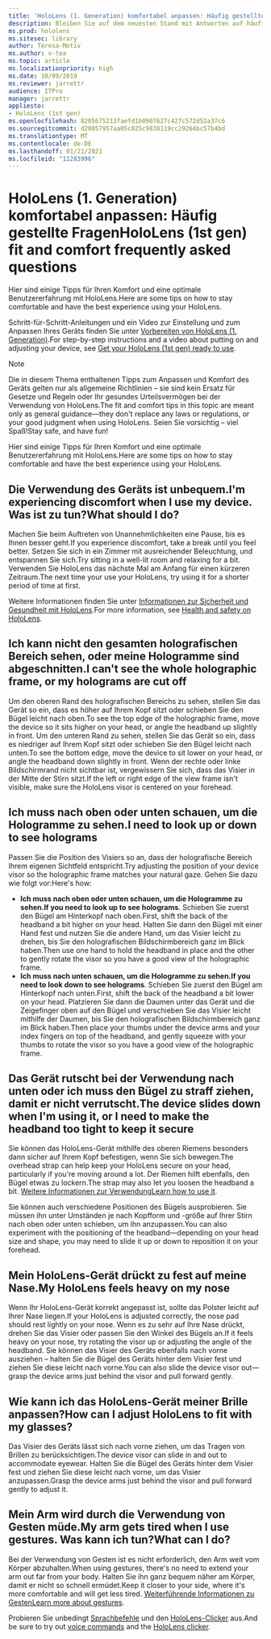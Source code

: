 ```yaml
---
title: 'HoloLens (1. Generation) komfortabel anpassen: Häufig gestellte Fragen'
description: Bleiben Sie auf dem neuesten Stand mit Antworten auf häufig gestellte Fragen zum Anpassen Ihres Mixed Reality-Geräts mit HoloLens (1. Generation).
ms.prod: hololens
ms.sitesec: library
author: Teresa-Motiv
ms.author: v-tea
ms.topic: article
ms.localizationpriority: high
ms.date: 10/09/2019
ms.reviewer: jarrettr
audience: ITPro
manager: jarrettr
appliesto:
- HoloLens (1st gen)
ms.openlocfilehash: 8205675213faefd1b0907627c427c572d52a37c6
ms.sourcegitcommit: d20057957aa05c025c9838119cc29264bc57b4bd
ms.translationtype: MT
ms.contentlocale: de-DE
ms.lasthandoff: 01/21/2021
ms.locfileid: "11283996"
---
```

# <span data-ttu-id="7752f-103">HoloLens (1. Generation) komfortabel anpassen: Häufig gestellte Fragen</span><span class="sxs-lookup"><span data-stu-id="7752f-103">HoloLens (1st gen) fit and comfort frequently asked questions</span></span>

<span data-ttu-id="7752f-104">Hier sind einige Tipps für Ihren Komfort und eine optimale Benutzererfahrung mit HoloLens.</span><span class="sxs-lookup"><span data-stu-id="7752f-104">Here are some tips on how to stay comfortable and have the best experience using your HoloLens.</span></span>

<span data-ttu-id="7752f-105">Schritt-für-Schritt-Anleitungen und ein Video zur Einstellung und zum Anpassen Ihres Geräts finden Sie unter [Vorbereiten von HoloLens (1. Generation)](hololens1-setup.md).</span><span class="sxs-lookup"><span data-stu-id="7752f-105">For step-by-step instructions and a video about putting on and adjusting your device, see [Get your HoloLens (1st gen) ready to use](hololens1-setup.md).</span></span>

> [!NOTE]
> <span data-ttu-id="7752f-106">Die in diesem Thema enthaltenen Tipps zum Anpassen und Komfort des Geräts gelten nur als allgemeine Richtlinien – sie sind kein Ersatz für Gesetze und Regeln oder Ihr gesundes Urteilsvermögen bei der Verwendung von HoloLens.</span><span class="sxs-lookup"><span data-stu-id="7752f-106">The fit and comfort tips in this topic are meant only as general guidance&mdash;they don't replace any laws or regulations, or your good judgment when using HoloLens.</span></span> <span data-ttu-id="7752f-107">Seien Sie vorsichtig – viel Spaß!</span><span class="sxs-lookup"><span data-stu-id="7752f-107">Stay safe, and have fun!</span></span>

<span data-ttu-id="7752f-108">Hier sind einige Tipps für Ihren Komfort und eine optimale Benutzererfahrung mit HoloLens.</span><span class="sxs-lookup"><span data-stu-id="7752f-108">Here are some tips on how to stay comfortable and have the best experience using your HoloLens.</span></span>

## <span data-ttu-id="7752f-109">Die Verwendung des Geräts ist unbequem.</span><span class="sxs-lookup"><span data-stu-id="7752f-109">I'm experiencing discomfort when I use my device.</span></span> <span data-ttu-id="7752f-110">Was ist zu tun?</span><span class="sxs-lookup"><span data-stu-id="7752f-110">What should I do?</span></span>

<span data-ttu-id="7752f-111">Machen Sie beim Auftreten von Unannehmlichkeiten eine Pause, bis es Ihnen besser geht.</span><span class="sxs-lookup"><span data-stu-id="7752f-111">If you experience discomfort, take a break until you feel better.</span></span> <span data-ttu-id="7752f-112">Setzen Sie sich in ein Zimmer mit ausreichender Beleuchtung, und entspannen Sie sich.</span><span class="sxs-lookup"><span data-stu-id="7752f-112">Try sitting in a well-lit room and relaxing for a bit.</span></span> <span data-ttu-id="7752f-113">Verwenden Sie HoloLens das nächste Mal am Anfang für einen kürzeren Zeitraum.</span><span class="sxs-lookup"><span data-stu-id="7752f-113">The next time your use your HoloLens, try using it for a shorter period of time at first.</span></span>

<span data-ttu-id="7752f-114">Weitere Informationen finden Sie unter [Informationen zur Sicherheit und Gesundheit mit HoloLens](https://go.microsoft.com/fwlink/p/?LinkId=746661).</span><span class="sxs-lookup"><span data-stu-id="7752f-114">For more information, see [Health and safety on HoloLens](https://go.microsoft.com/fwlink/p/?LinkId=746661).</span></span>

## <span data-ttu-id="7752f-115">Ich kann nicht den gesamten holografischen Bereich sehen, oder meine Hologramme sind abgeschnitten.</span><span class="sxs-lookup"><span data-stu-id="7752f-115">I can't see the whole holographic frame, or my holograms are cut off</span></span>

<span data-ttu-id="7752f-116">Um den oberen Rand des holografischen Bereichs zu sehen, stellen Sie das Gerät so ein, dass es höher auf Ihrem Kopf sitzt oder schieben Sie den Bügel leicht nach oben.</span><span class="sxs-lookup"><span data-stu-id="7752f-116">To see the top edge of the holographic frame, move the device so it sits higher on your head, or angle the headband up slightly in front.</span></span> <span data-ttu-id="7752f-117">Um den unteren Rand zu sehen, stellen Sie das Gerät so ein, dass es niedriger auf Ihrem Kopf sitzt oder schieben Sie den Bügel leicht nach unten.</span><span class="sxs-lookup"><span data-stu-id="7752f-117">To see the bottom edge, move the device to sit lower on your head, or angle the headband down slightly in front.</span></span> <span data-ttu-id="7752f-118">Wenn der rechte oder linke Bildschirmrand nicht sichtbar ist, vergewissern Sie sich, dass das Visier in der Mitte der Stirn sitzt.</span><span class="sxs-lookup"><span data-stu-id="7752f-118">If the left or right edge of the view frame isn't visible, make sure the HoloLens visor is centered on your forehead.</span></span>

## <span data-ttu-id="7752f-119">Ich muss nach oben oder unten schauen, um die Hologramme zu sehen.</span><span class="sxs-lookup"><span data-stu-id="7752f-119">I need to look up or down to see holograms</span></span>

<span data-ttu-id="7752f-120">Passen Sie die Position des Visiers so an, dass der holografische Bereich Ihrem eigenen Sichtfeld entspricht.</span><span class="sxs-lookup"><span data-stu-id="7752f-120">Try adjusting the position of your device visor so the holographic frame matches your natural gaze.</span></span> <span data-ttu-id="7752f-121">Gehen Sie dazu wie folgt vor:</span><span class="sxs-lookup"><span data-stu-id="7752f-121">Here's how:</span></span>

- <span data-ttu-id="7752f-122">**Ich muss nach oben oder unten schauen, um die Hologramme zu sehen.**</span><span class="sxs-lookup"><span data-stu-id="7752f-122">**If you need to look up to see holograms**.</span></span> <span data-ttu-id="7752f-123">Schieben Sie zuerst den Bügel am Hinterkopf nach oben.</span><span class="sxs-lookup"><span data-stu-id="7752f-123">First, shift the back of the headband a bit higher on your head.</span></span> <span data-ttu-id="7752f-124">Halten Sie dann den Bügel mit einer Hand fest und nutzen Sie die andere Hand, um das Visier leicht zu drehen, bis Sie den holografischen Bildschirmbereich ganz im Blick haben.</span><span class="sxs-lookup"><span data-stu-id="7752f-124">Then use one hand to hold the headband in place and the other to gently rotate the visor so you have a good view of the holographic frame.</span></span>
- <span data-ttu-id="7752f-125">**Ich muss nach unten schauen, um die Hologramme zu sehen.**</span><span class="sxs-lookup"><span data-stu-id="7752f-125">**If you need to look down to see holograms**.</span></span> <span data-ttu-id="7752f-126">Schieben Sie zuerst den Bügel am Hinterkopf nach unten.</span><span class="sxs-lookup"><span data-stu-id="7752f-126">First, shift the back of the headband a bit lower on your head.</span></span> <span data-ttu-id="7752f-127">Platzieren Sie dann die Daumen unter das Gerät und die Zeigefinger oben auf den Bügel und verschieben Sie das Visier leicht mithilfe der Daumen, bis Sie den holografischen Bildschirmbereich ganz im Blick haben.</span><span class="sxs-lookup"><span data-stu-id="7752f-127">Then place your thumbs under the device arms and your index fingers on top of the headband, and gently squeeze with your thumbs to rotate the visor so you have a good view of the holographic frame.</span></span>

## <span data-ttu-id="7752f-128">Das Gerät rutscht bei der Verwendung nach unten oder ich muss den Bügel zu straff ziehen, damit er nicht verrutscht.</span><span class="sxs-lookup"><span data-stu-id="7752f-128">The device slides down when I'm using it, or I need to make the headband too tight to keep it secure</span></span>

<span data-ttu-id="7752f-129">Sie können das HoloLens-Gerät mithilfe des oberen Riemens besonders dann sicher auf Ihrem Kopf befestigen, wenn Sie sich bewegen.</span><span class="sxs-lookup"><span data-stu-id="7752f-129">The overhead strap can help keep your HoloLens secure on your head, particularly if you're moving around a lot.</span></span> <span data-ttu-id="7752f-130">Der Riemen hilft ebenfalls, den Bügel etwas zu lockern.</span><span class="sxs-lookup"><span data-stu-id="7752f-130">The strap may also let you loosen the headband a bit.</span></span> <span data-ttu-id="7752f-131">[Weitere Informationen zur Verwendung](hololens1-setup.md#adjust-fit)</span><span class="sxs-lookup"><span data-stu-id="7752f-131">[Learn how to use it](hololens1-setup.md#adjust-fit).</span></span>

<span data-ttu-id="7752f-132">Sie können auch verschiedene Positionen des Bügels ausprobieren. Sie müssen ihn unter Umständen je nach Kopfform und -größe auf Ihrer Stirn nach oben oder unten schieben, um ihn anzupassen.</span><span class="sxs-lookup"><span data-stu-id="7752f-132">You can also experiment with the positioning of the headband&mdash;depending on your head size and shape, you may need to slide it up or down to reposition it on your forehead.</span></span>

## <span data-ttu-id="7752f-133">Mein HoloLens-Gerät drückt zu fest auf meine Nase.</span><span class="sxs-lookup"><span data-stu-id="7752f-133">My HoloLens feels heavy on my nose</span></span>

<span data-ttu-id="7752f-134">Wenn Ihr HoloLens-Gerät korrekt angepasst ist, sollte das Polster leicht auf Ihrer Nase liegen.</span><span class="sxs-lookup"><span data-stu-id="7752f-134">If your HoloLens is adjusted correctly, the nose pad should rest lightly on your nose.</span></span> <span data-ttu-id="7752f-135">Wenn es zu sehr auf Ihre Nase drückt, drehen Sie das Visier oder passen Sie den Winkel des Bügels an.</span><span class="sxs-lookup"><span data-stu-id="7752f-135">If it feels heavy on your nose, try rotating the visor up or adjusting the angle of the headband.</span></span> <span data-ttu-id="7752f-136">Sie können das Visier des Geräts ebenfalls nach vorne ausziehen – halten Sie die Bügel des Geräts hinter dem Visier fest und ziehen Sie diese leicht nach vorne.</span><span class="sxs-lookup"><span data-stu-id="7752f-136">You can also slide the device visor out&mdash;grasp the device arms just behind the visor and pull forward gently.</span></span>

## <span data-ttu-id="7752f-137">Wie kann ich das HoloLens-Gerät meiner Brille anpassen?</span><span class="sxs-lookup"><span data-stu-id="7752f-137">How can I adjust HoloLens to fit with my glasses?</span></span>

<span data-ttu-id="7752f-138">Das Visier des Geräts lässt sich nach vorne ziehen, um das Tragen von Brillen zu berücksichtigen.</span><span class="sxs-lookup"><span data-stu-id="7752f-138">The device visor can slide in and out to accommodate eyewear.</span></span> <span data-ttu-id="7752f-139">Halten Sie die Bügel des Geräts hinter dem Visier fest und ziehen Sie diese leicht nach vorne, um das Visier anzupassen.</span><span class="sxs-lookup"><span data-stu-id="7752f-139">Grasp the device arms just behind the visor and pull forward gently to adjust it.</span></span>

## <span data-ttu-id="7752f-140">Mein Arm wird durch die Verwendung von Gesten müde.</span><span class="sxs-lookup"><span data-stu-id="7752f-140">My arm gets tired when I use gestures.</span></span> <span data-ttu-id="7752f-141">Was kann ich tun?</span><span class="sxs-lookup"><span data-stu-id="7752f-141">What can I do?</span></span>

<span data-ttu-id="7752f-142">Bei der Verwendung von Gesten ist es nicht erforderlich, den Arm weit vom Körper abzuhalten.</span><span class="sxs-lookup"><span data-stu-id="7752f-142">When using gestures, there's no need to extend your arm out far from your body.</span></span> <span data-ttu-id="7752f-143">Halten Sie ihn ganz bequem näher am Körper, damit er nicht so schnell ermüdet.</span><span class="sxs-lookup"><span data-stu-id="7752f-143">Keep it closer to your side, where it's more comfortable and will get less tired.</span></span> <span data-ttu-id="7752f-144">[Weiterführende Informationen zu Gesten](hololens1-basic-usage.md#use-hololens-with-your-hands)</span><span class="sxs-lookup"><span data-stu-id="7752f-144">[Learn more about gestures](hololens1-basic-usage.md#use-hololens-with-your-hands).</span></span>

<span data-ttu-id="7752f-145">Probieren Sie unbedingt [Sprachbefehle](hololens-cortana.md) und den [HoloLens-Clicker](hololens1-clicker.md) aus.</span><span class="sxs-lookup"><span data-stu-id="7752f-145">And be sure to try out [voice commands](hololens-cortana.md) and the [HoloLens clicker](hololens1-clicker.md).</span></span>
